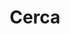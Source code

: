 ---
title: Cerca
description: Trova il miglior contenuto di Padel
layout: search
outputs:
  - html
  - json
sitemap:
  priority: 0.1
menu:
  main:
    identifier: "cerca"
    weight: 5
---